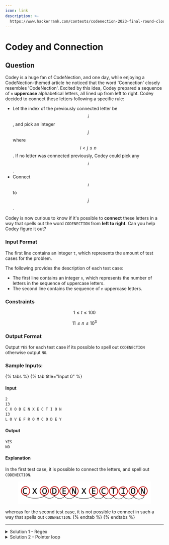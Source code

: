 ```yaml
---
icon: link
description: >-
  https://www.hackerrank.com/contests/codenection-2023-final-round-closed-category/challenges/cn-c11/problem
---
```


# Codey and Connection

## Question

Codey is a huge fan of CodeNection, and one day, while enjoying a CodeNection-themed article he noticed that the word 'Connection' closely resembles 'CodeNection'. Excited by this idea, Codey prepared a sequence of `n` **uppercase** alphabetical letters, all lined up from left to right. Codey decided to connect these letters following a specific rule:

* Let the index of the previously connected letter be $$i$$ , and pick an integer $$j$$ where $$i \lt j \le n$$. If no letter was connected previously, Codey could pick any $$i$$.
* Connect $$i$$ to $$j$$.

Codey is now curious to know if it's possible to **connect** these letters in a way that spells out the word `CODENECTION` from **left to right**. Can you help Codey figure it out?

### Input Format

The first line contains an integer `t`, which represents the amount of test cases for the problem.

The following provides the description of each test case:

* The first line contains an integer `n`, which represents the number of letters in the sequence of uppercase letters.
* The second line contains the sequence of `n` uppercase letters.

### Constraints

$$
1 \le t \le 100
$$

$$
11 \le n \le 10^3
$$

### Output Format

Output `YES` for each test case if its possible to spell out `CODENECTION` otherwise output `NO`.

### Sample Inputs:

{% tabs %}
{% tab title="Input 0" %}
#### Input

```
2
13
C X O D E N X E C T I O N
13
L O V E F R O M C O D E Y 
```

#### Output

```
YES
NO
```

#### Explanation

In the first test case, it is possible to connect the letters, and spell out `CODENECTION`.

<figure><img src="../../../.gitbook/assets/image (2) (1).png" alt=""><figcaption></figcaption></figure>

whereas for the second test case, it is not possible to connect in such a way that spells out `CODENECTION`.
{% endtab %}
{% endtabs %}

***

<details>

<summary>Solution 1 - Regex</summary>

I love using regex, so this will be my go-to solution during competition.

Basically, regex has a term called "$$.*$$", which means "for all". This is used to quickly check if the text contains "CODENECTION" in a swift way.

Otherwise, there's nothing special to say. connect the string, apply regex, then output the result.

Here's the code:

{% code lineNumbers="true" %}
```python
import re

def contains_pattern(word, pattern):
    regex = ".*".join(pattern)
    return bool(re.search(regex, word))

t = int(input().strip())
for _ in range(t):
    m = int(input())
    n = input().strip().split()
    
    if contains_pattern("".join(n), "CODENECTION"):
        print("YES")
    else:
        print("NO")
```
{% endcode %}

</details>

<details>

<summary>Solution 2 - Pointer loop</summary>

If you forgot the syntax of regex, no worries, you could still scan the words manually.

given the constraints are soft enough (only $$100 * 10^3 = 10^5$$), we can simply using pointer loop to solve this question.

The way it works is simple: check the first letter in the given text, then adds 1, search second letter, etc.

it will exit with "YES" if the counter is equal to length of the CODENECTION string, or "NO" if the pointer looped the whole given text.

Here's the solution, for manually looping through the text:

{% code overflow="wrap" lineNumbers="true" %}
```python
def contains_codenection(words):
    target = "CODENECTION"
    target_index = 0

    for char in words:
        if char == target[target_index]:
            target_index += 1
        if target_index == len(target):
            return True
    return False

t = int(input().strip())
for _ in range(t):
    m = int(input())
    n = input().strip().split()
    
    if contains_codenection("".join(n)):
        print("YES")
    else:
        print("NO")
```
{% endcode %}

</details>
